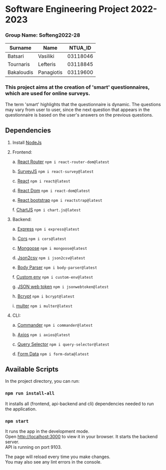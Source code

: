 # Software Engineering Project 2022-2023

### Group Name: Softeng2022-28

| Surname    | Name       | NTUA_ID  |
| ---------- | ---------- | -------- |
| Batsari    | Vasiliki   | 03118046 |
| Tournaris  | Lefteris   | 03118845 |
| Bakaloudis | Panagiotis | 03119600 |

### This project aims at the creation of 'smart' questionnaires, which are used for online surveys.

The term 'smart' highlights that the questionnaire is dynamic. The questions may vary from user to user, since the next question that appears in the questionnaire is based on the user's answers on the previous questions.

## Dependencies

1. Install [NodeJs](https://nodejs.org/en/)
2. Frontend:

   a. [React Router](https://reactrouter.com/en/main)
   `npm i react-router-dom@latest`

   b. [SurveyJS](https://surveyjs.io/)
   `npm i react-survey@latest`

   c. [React](https://reactjs.org/)
   `npm i react@latest`

   d. [React Dom](https://reactjs.org/docs/react-dom.html)
   `npm i react-dom@latest`

   e. [React bootstrap](https://reactstrap.github.io/)
   `npm i reactstrap@latest`

   f. [ChartJS](https://www.chartjs.org/)
   `npm i chart.js@latest`

3. Backend:

   a. [Express](https://expressjs.com/)
   `npm i express@latest`

   b. [Cors](https://www.npmjs.com/package/cors)
   `npm i cors@latest`

   c. [Mongoose](https://mongoosejs.com/)
   `npm i mongoose@latest`

   d. [Json2csv](https://www.npmjs.com/package/json2csv)
   `npm i json2csv@latest`

   e. [Body Parser](https://www.npmjs.com/package/body-parser)
   `npm i body-parser@latest`

   f. [Custom env](https://www.npmjs.com/package/custom-env)
   `npm i custom-env@latest`

   g. [JSON web token](https://www.npmjs.com/package/jsonwebtoken)
   `npm i jsonwebtoken@latest`

   h. [Bcrypt](https://www.npmjs.com/package/bcrypt)
   `npm i bcrypt@latest`

   i. [multer](https://www.npmjs.com/package/multer)
   `npm i multer@latest`

4. CLI:

   a. [Commander](https://www.npmjs.com/package//commander)
   `npm i commander@latest`

   b. [Axios](https://axios-http.com/docs/intro)
   `npm i axios@latest`

   c. [Query Selector](https://www.npmjs.com/package/query-selector)
   `npm i query-selector@latest`

   d. [Form Data](https://www.npmjs.com/package/form-data)
   `npm i form-data@latest`

## Available Scripts

In the project directory, you can run:

### `npm run install-all`

It installs all (frontend, api-backend and cli) dependencies needed to run the application.

### `npm start`

It runs the app in the development mode.\
Open [http://localhost:3000](http://localhost:3000) to view it in your browser.
It starts the backend server.\
API is running on port 9103.

The page will reload every time you make changes.\
You may also see any lint errors in the console.
